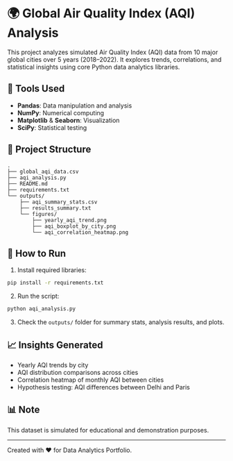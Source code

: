 # 🌍 Global Air Quality Index (AQI) Analysis

This project analyzes simulated Air Quality Index (AQI) data from 10 major global cities over 5 years (2018–2022). It explores trends, correlations, and statistical insights using core Python data analytics libraries.

## 🧰 Tools Used
- **Pandas**: Data manipulation and analysis
- **NumPy**: Numerical computing
- **Matplotlib** & **Seaborn**: Visualization
- **SciPy**: Statistical testing

## 📂 Project Structure
```
.
├── global_aqi_data.csv
├── aqi_analysis.py
├── README.md
├── requirements.txt
└── outputs/
    ├── aqi_summary_stats.csv
    ├── results_summary.txt
    └── figures/
        ├── yearly_aqi_trend.png
        ├── aqi_boxplot_by_city.png
        └── aqi_correlation_heatmap.png
```

## 🚀 How to Run
1. Install required libraries:
```bash
pip install -r requirements.txt
```

2. Run the script:
```bash
python aqi_analysis.py
```

3. Check the `outputs/` folder for summary stats, analysis results, and plots.

## 📈 Insights Generated
- Yearly AQI trends by city
- AQI distribution comparisons across cities
- Correlation heatmap of monthly AQI between cities
- Hypothesis testing: AQI differences between Delhi and Paris

## 📊 Note
This dataset is simulated for educational and demonstration purposes.

---
Created with ❤️ for Data Analytics Portfolio.